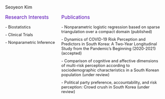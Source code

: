 
<style>
  /* 부모 <ul>에 flexbox 적용 */
  ul {
    display: flex;
    list-style-type: none; /* 기본 점 제거 */
    padding: 0; /* 기본 여백 제거 */
    margin: 0;
    gap: 20px; /* 항목 사이 간격 */
  }

  li {
    flex: 1; /* 각 li 요소를 동일 비율로 확장 */
    max-width: 300px; /* li 요소의 최대 너비 고정 */
    word-wrap: break-word; /* 긴 단어 줄바꿈 */
    overflow-wrap: break-word; /* 추가적인 줄바꿈 지원 */
  }

  li:first-child {
    flex: 1; /* Research Interests는 기본 크기 */
    max-width: 200px; /* 최대 너비 제한 */
  }

  li:last-child {
    flex: 2; /* Publications 칸을 더 크게 */
    max-width: 700px; /* 최대 너비 제한 */
  }

  .spn5 {
    display: block; /* 텍스트를 한 줄로 */
    margin-bottom: 10px;
    color: hsl(266, 91%, 37%);
    font-size: 1rem;
  }

  .my-enumerate {
    margin: 0; /* 기본 여백 제거 */
    padding: 5px 0; /* 약간의 패딩 */
    word-wrap: break-word; /* 긴 단어 줄바꿈 */
    overflow-wrap: break-word; /* 추가적인 줄바꿈 지원 */
    white-space: normal; /* 기본 줄바꿈 동작 활성화 */
    font-size: 0.8rem;
  }

  .nested {
    padding-left: 15px; /* 중첩된 목록은 들여쓰기 */
  }
</style>



<span class="spn3">Seoyeon Kim</span>

<ul>
  <li>
    <span class="spn5">Research Interests</span>
    <p class="my-enumerate">
    - Biostatistics
    </p>
    <p class="my-enumerate">
    - Clinical Trials
    </p>
    <p class="my-enumerate">
    - Nonparametric Inference
    </p>
  </li>
  <li>
    <span class="spn5">Publications</span>
    <p class="my-enumerate">
      - Nonparametric logistic regression based on sparse triangulation over a compact domain (published)
    </p>
    <p class="my-enumerate">
    - Dynamics of COVID-19 Risk Perception and Predictors in South Korea: A Two-Year Longitudinal Study from the Pandemic’s Beginning (2020-2021) (accepted)
    </p>
    <p class="my-enumerate">
    - Comparison of cognitive and affective dimensions of multi-risk perception according to sociodemographic characteristics in a South Korean population (under review)
    </p>
    <p class="my-enumerate">
    - Political party preference, accountability, and risk perception: Crowd crush in South Korea (under review)
    </p>
  </li>
</ul>
